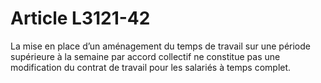 # Article L3121-42

La mise en place d’un aménagement du temps de travail sur une période supérieure à la semaine par accord collectif ne constitue pas une modification du contrat de travail pour les salariés à temps complet.
